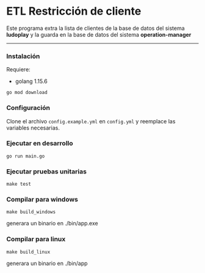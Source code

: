 # ETL Restricción de cliente

Este programa extra la lista de clientes de la base de datos del sistema **ludoplay** y la guarda en la base de datos del sistema **operation-manager**

---

### Instalación

Requiere:
- golang 1.15.6

```
go mod download
```

### Configuración
Clone el archivo `config.example.yml` en `config.yml` y reemplace las variables necesarias.

### Ejecutar en desarrollo
```
go run main.go
```

### Ejecutar pruebas unitarias
```
make test
```

### Compilar para windows
```
make build_windows
```
generara un binario en ./bin/app.exe

### Compilar para linux
```
make build_linux
```
generara un binario en ./bin/app
